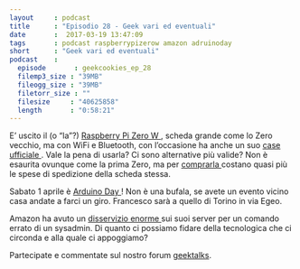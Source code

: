 ```yaml
---
layout     : podcast
title      : "Episodio 28 - Geek vari ed eventuali" 
date       :  2017-03-19 13:47:09
tags       : podcast raspberrypizerow amazon adruinoday
short      : "Geek vari ed eventuali" 
podcast    :
  episode       : geekcookies_ep_28
  filemp3_size : "39MB"
  fileogg_size : "39MB"
  filetorr_size : ""
  filesize     : "40625858"
  length       : "0:58:21"
---
```


E’ uscito il (o “la”?) [ Raspberry Pi Zero W ](https://www.raspberrypi.org/blog/raspberry-pi-zero-w-joins-family/), scheda grande come lo Zero vecchio, ma con WiFi e Bluetooth, con l’occasione ha anche un suo [ case ufficiale ](https://www.raspberrypi.org/blog/raspberry-pi-zero-w-joins-family/).
Vale la pena di usarla? Ci sono alternative più valide? 
Non è esaurita ovunque come la prima Zero, ma per [ comprarla ](https://shop.pimoroni.com/products/raspberry-pi-zero-w) costano quasi più le spese di spedizione della scheda stessa.

Sabato 1 aprile è [ Arduino Day ](https://day.arduino.cc/#/)!
Non è una bufala, se avete un evento vicino casa andate a farci un giro. Francesco sarà a quello di Torino in via Egeo.

Amazon ha avuto un [ disservizio enorme ](http://www.geekwire.com/2017/amazon-explains-massive-aws-outage-says-employee-error-took-servers-offline-promises-changes/) sui suoi server per un comando errato di un sysadmin.
Di quanto ci possiamo fidare della tecnologica che ci circonda e alla quale ci appoggiamo?

Partecipate e commentate sul nostro forum [geektalks](https://github.com/geekcookies/geektalks/issues/25).
